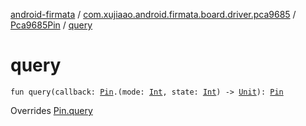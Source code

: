 [android-firmata](../../index.md) / [com.xujiaao.android.firmata.board.driver.pca9685](../index.md) / [Pca9685Pin](index.md) / [query](./query.md)

# query

`fun query(callback: `[`Pin`](../../com.xujiaao.android.firmata.board.driver/-pin/index.md)`.(mode: `[`Int`](https://kotlinlang.org/api/latest/jvm/stdlib/kotlin/-int/index.html)`, state: `[`Int`](https://kotlinlang.org/api/latest/jvm/stdlib/kotlin/-int/index.html)`) -> `[`Unit`](https://kotlinlang.org/api/latest/jvm/stdlib/kotlin/-unit/index.html)`): `[`Pin`](../../com.xujiaao.android.firmata.board.driver/-pin/index.md)

Overrides [Pin.query](../../com.xujiaao.android.firmata.board.driver/-pin/query.md)

